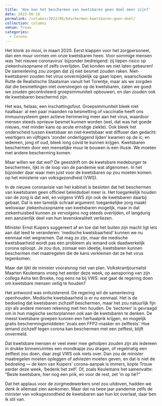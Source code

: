 ```yaml
---
title: 'Hoe kan het beschermen van kwetsbaren geen doel meer zijn?'
date: 2022-06-18
permalink: /columns/2022/06/beschermen-kwetsbaren-geen-doel/
collection: columns
venue: Trouw
categories:
  - Corona
---
```


Het klonk zo mooi, in maart 2020. Eerst klappen voor het zorgpersoneel, dan een muur vormen om onze kwetsbaren heen. Voor sommige mensen was ‘het nieuwe coronavirus’ bijzonder bedreigend: zij liepen risico op ziekenhuisopname of zelfs overlijden. Dat konden we niet laten gebeuren! De samenleving zou zorgen dat zij niet besmet zouden raken. Niet-kwetsbaren zouden het virus onvermijdelijk op gaan lopen, waarschuwde Rutte de Realistische Staatsman vanuit het Torentje, maar als we zorgden dat die besmettingen niet oversloegen op de kwetsbaren, zaten we goed: we zouden gecontroleerd groepsimmuniteit opbouwen, en dan zouden ook de kwetsbaren beschermd zijn.

Het was, helaas, een inschattingsfout. Groepsimmuniteit bleek niet haalbaar: al een paar maanden na besmetting of vaccinatie heeft ons immuunsysteem geen actieve herinnering meer aan het virus, waardoor mensen steeds opnieuw besmet kunnen worden (wel, dat was het goede nieuws, met minder kans op acute ernstige ziekte). Ook bleek het onderscheid tussen kwetsbaar en niet-kwetsbaar wat diffuser dan gedacht: veertigers en vijftigers ‘zonder onderliggend lijden’ kwamen op de ic; en iedereen, jong of oud, bleek long covid te kunnen krijgen. Kwetsbaren beschermen door een menselijke muur te bouwen is een illusie. We moeten met andere bescherming komen.

Maar willen we dat wel? De geestdrift om de kwetsbare medeburger te beschermen, lijkt in de loop van de pandemie wat afgenomen. In het bijzonder daar waar men juist voor de kwetsbaren op zou moeten komen: op het ministerie van volksgezondheid (VWS).

In de nieuwe coronavisie van het kabinet is besloten dat het beschermen van kwetsbaren geen officieel beleidsdoel meer is. Het toegankelijk houden van de zorg is dat wél, en volgens VWS zijn ook de kwetsbaren daarbij gebaat. Dat is een tamelijk schraal argument: toegankelijke zorg maakt weliswaar ziekenhuisopname van kwetsbaren mogelijk, maar in dat ziekenhuisbed kunnen ze vervolgens nog steeds overlijden, of langdurig een aanzienlijk deel van hun levenskwaliteit verliezen.

Minister Ernst Kuipers suggereert af en toe dat het buiten zijn macht ligt iets aan dat leed te veranderen: ‘medische kwetsbaarheid’ kunnen we nu eenmaal niet wegnemen. Dat mag zo zijn, maar die medische kwetsbaarheid wordt pas een probleem als iemand ook daadwerkelijk corona oploopt. Je zou dus, zomaar een ideetje, kwetsbaren kunnen beschermen met maatregelen die de kans verkleinen dat ze het virus tegenkomen.

Maar dat lijkt de minister vooralsnog niet van plan. Volkskrantjournalist Maarten Keulemans vroeg het eerder deze week, op aansporing van zijn collega Asha ten Broeke, nog eens na bij VWS: wat gaat de regering doen om kwetsbare mensen veilig te houden?

Het antwoord was ontluisterend. De regering wil de samenleving openhouden. Medische kwetsbaarheid is er nu eenmaal. Het is de bedoeling dat kwetsbaren zichzelf beschermen, maar het zou natuurlijk fijn zijn als andere mensen rekening met hen houden. De ‘sectoren’ is gevraagd om in hun magische sectorplannen ook aan de kwetsbaren te denken. De meest kwetsbare groepen kunnen een herhaalprik krijgen, en mogelijk gratis beschermingsmiddelen ‘zoals een FFP2-masker en zelftests’. Hoe iemand zichzelf tegen corona kan beschermen met een zelftest, blijft onvermeld.

Dat kwetsbare mensen er veel meer mee geholpen zouden zijn als íedereen in drukke binnenruimtes een mondkapje zou dragen, of regelmatig een zelftest zou doen, daar zegt VWS ook niets over. Dan zou de minister maatregelen moeten opleggen of adviezen moeten geven, en dat is niet de bedoeling — de kern van Kuipers’ corona-aanpak is immers, kopte Trouw eerder deze week, ‘bedenk het zelf’. Of, zoals Keulemans het samenvatte: “Beste kwetsbare, hier nog een prik, en voor de rest, zet ’m op hè?”

Dat het applaus voor de zorgmedewerkers snel zou uitdoven, hadden we denk ik allemaal zien aankomen. Maar dat na twee jaar pandemie zelfs de minister van volksgezondheid de kwetsbaren aan hun lot overlaat, daar ben ik stil van.

